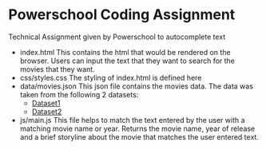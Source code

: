 # Powerschool Coding Assignment
Technical Assignment given by Powerschool to autocomplete text
<ul>
  <li>
index.html
This contains the html that would be rendered on the browser. Users can input the text that they want to search for the movies that they want.
  </li>
  <li>
css/styles.css
The styling of index.html is defined here
  </li>
  <li>
data/movies.json
This json file contains the movies data. The data was taken from the following 2 datasets:
<ul>
  <li>
    <a href="https://github.com/FEND16/movie-json-data/blob/master/json/top-rated-indian-movies-01.json">Dataset1</a>
  </li>
  <li>
    <a href="https://github.com/FEND16/movie-json-data/blob/master/json/top-rated-indian-movies-02.json">Dataset2</a>
  </li>

</ul>
</li>
<li>
js/main.js
This file helps to match the text entered by the user with a matching movie name or year. Returns the movie name, year of release and a brief storyline about the movie that matches the user entered text.
</li>
</ul>
